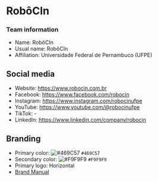 # RobôCIn
### Team information
- Name: RobôCIn
- Usual name: RobôCIn
- Affiliation: Universidade Federal de Pernambuco (UFPE)

## Social media
- Website: https://www.robocin.com.br
- Facebook: https://www.facebook.com/robocin
- Instagram: https://www.instagram.com/robocinufpe
- YouTube: https://www.youtube.com/@robocinufpe
- TikTok: -
- LinkedIn: https://www.linkedin.com/company/robocin

## Branding
- Primary color: ![#469C57](https://placehold.co/15x15/469C57/469C57.png) `#469C57`
- Secondary color: ![#F9F9F9](https://placehold.co/15x15/F9F9F9/F9F9F9.png) `#F9F9F9` 
- Primary logo: Horizontal
- [Brand Manual](https://drive.google.com/file/d/12KQhLZm7lmYWIkskkscVzr2hQm2L88uy/view?usp=sharing)

